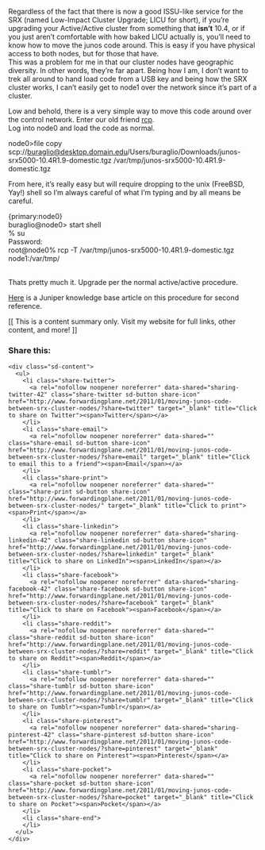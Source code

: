 Regardless of the fact that there is now a good ISSU-like service for the SRX (named Low-Impact Cluster Upgrade; LICU for short), if you&#8217;re upgrading your Active/Active cluster from something that <span style="font-weight:bold;">isn&#8217;t</span> 10.4, or if you just aren&#8217;t comfortable with how baked LICU actually is, you&#8217;ll need to know how to move the junos code around. This is easy if you have physical access to both nodes, but for those that have.  
This was a problem for me in that our cluster nodes have geographic diversity. In other words, they&#8217;re far apart. Being how I am, I don&#8217;t want to trek all around to hand load code from a USB key and being how the SRX cluster works, I can&#8217;t easily get to node1 over the network since it&#8217;s part of a cluster.

Low and behold, there is a very simple way to move this code around over the control network. Enter our old friend [rcp](http://www.mkssoftware.com/docs/man1/rcp.1.asp).  
Log into node0 and load the code as normal.

<span>node0>file copy scp://buraglio@desktop.domain.edu/Users/buraglio/Downloads/junos-srx5000-10.4R1.9-domestic.tgz /var/tmp/junos-srx5000-10.4R1.9-domestic.tgz</span>

From here, it&#8217;s really easy but will require dropping to the unix (FreeBSD, Yay!) shell so I&#8217;m always careful of what I&#8217;m typing and by all means be careful.

<div>
  <div>
    <span>{primary:node0}</span>
  </div>
  
  <div>
    <span>buraglio@node0> start shell </span>
  </div>
  
  <div>
    <span>% su</span>
  </div>
  
  <div>
    <span>Password: <enter><enter></enter></span>
  </div>
  
  <div>
    <span>root@node0% rcp -T /var/tmp/junos-srx5000-10.4R1.9-domestic.tgz node1:/var/tmp/</span>
  </div>
</div>

<div>
  <span><br /></span>
</div>

Thats pretty much it. Upgrade per the normal active/active procedure. 

[Here](http://kb.juniper.net/InfoCenter/index?page=content&id=KB17410&actp=RSS&smlogin=true) is a Juniper knowledge base article on this procedure for second reference.

<div>
  [[ This is a content summary only. Visit my website for full links, other content, and more! ]]
</div>

<div class="sharedaddy sd-sharing-enabled">
  <div class="robots-nocontent sd-block sd-social sd-social-icon-text sd-sharing">
    <h3 class="sd-title">
      Share this:
    </h3>
    
    <div class="sd-content">
      <ul>
        <li class="share-twitter">
          <a rel="nofollow noopener noreferrer" data-shared="sharing-twitter-42" class="share-twitter sd-button share-icon" href="http://www.forwardingplane.net/2011/01/moving-junos-code-between-srx-cluster-nodes/?share=twitter" target="_blank" title="Click to share on Twitter"><span>Twitter</span></a>
        </li>
        <li class="share-email">
          <a rel="nofollow noopener noreferrer" data-shared="" class="share-email sd-button share-icon" href="http://www.forwardingplane.net/2011/01/moving-junos-code-between-srx-cluster-nodes/?share=email" target="_blank" title="Click to email this to a friend"><span>Email</span></a>
        </li>
        <li class="share-print">
          <a rel="nofollow noopener noreferrer" data-shared="" class="share-print sd-button share-icon" href="http://www.forwardingplane.net/2011/01/moving-junos-code-between-srx-cluster-nodes/" target="_blank" title="Click to print"><span>Print</span></a>
        </li>
        <li class="share-linkedin">
          <a rel="nofollow noopener noreferrer" data-shared="sharing-linkedin-42" class="share-linkedin sd-button share-icon" href="http://www.forwardingplane.net/2011/01/moving-junos-code-between-srx-cluster-nodes/?share=linkedin" target="_blank" title="Click to share on LinkedIn"><span>LinkedIn</span></a>
        </li>
        <li class="share-facebook">
          <a rel="nofollow noopener noreferrer" data-shared="sharing-facebook-42" class="share-facebook sd-button share-icon" href="http://www.forwardingplane.net/2011/01/moving-junos-code-between-srx-cluster-nodes/?share=facebook" target="_blank" title="Click to share on Facebook"><span>Facebook</span></a>
        </li>
        <li class="share-reddit">
          <a rel="nofollow noopener noreferrer" data-shared="" class="share-reddit sd-button share-icon" href="http://www.forwardingplane.net/2011/01/moving-junos-code-between-srx-cluster-nodes/?share=reddit" target="_blank" title="Click to share on Reddit"><span>Reddit</span></a>
        </li>
        <li class="share-tumblr">
          <a rel="nofollow noopener noreferrer" data-shared="" class="share-tumblr sd-button share-icon" href="http://www.forwardingplane.net/2011/01/moving-junos-code-between-srx-cluster-nodes/?share=tumblr" target="_blank" title="Click to share on Tumblr"><span>Tumblr</span></a>
        </li>
        <li class="share-pinterest">
          <a rel="nofollow noopener noreferrer" data-shared="sharing-pinterest-42" class="share-pinterest sd-button share-icon" href="http://www.forwardingplane.net/2011/01/moving-junos-code-between-srx-cluster-nodes/?share=pinterest" target="_blank" title="Click to share on Pinterest"><span>Pinterest</span></a>
        </li>
        <li class="share-pocket">
          <a rel="nofollow noopener noreferrer" data-shared="" class="share-pocket sd-button share-icon" href="http://www.forwardingplane.net/2011/01/moving-junos-code-between-srx-cluster-nodes/?share=pocket" target="_blank" title="Click to share on Pocket"><span>Pocket</span></a>
        </li>
        <li class="share-end">
        </li>
      </ul>
    </div>
  </div>
</div>